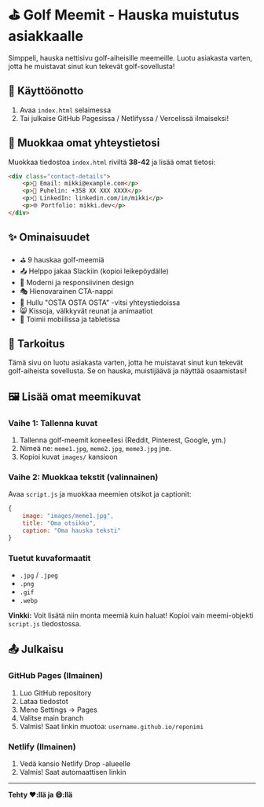 # ⛳ Golf Meemit - Hauska muistutus asiakkaalle

Simppeli, hauska nettisivu golf-aiheisille meemeille. Luotu asiakasta varten, jotta he muistavat sinut kun tekevät golf-sovellusta!

## 🚀 Käyttöönotto

1. Avaa `index.html` selaimessa
2. Tai julkaise GitHub Pagesissa / Netlifyssa / Vercelissä ilmaiseksi!

## 📝 Muokkaa omat yhteystietosi

Muokkaa tiedostoa `index.html` riviltä **38-42** ja lisää omat tietosi:

```html
<div class="contact-details">
    <p>📧 Email: mikki@example.com</p>
    <p>📱 Puhelin: +358 XX XXX XXXX</p>
    <p>💼 LinkedIn: linkedin.com/in/mikki</p>
    <p>🌐 Portfolio: mikki.dev</p>
</div>
```

## ✨ Ominaisuudet

- ⛳ 9 hauskaa golf-meemiä
- 📤 Helppo jakaa Slackiin (kopioi leikepöydälle)
- 🎨 Moderni ja responsiivinen design
- 🎭 Hienovarainen CTA-nappi
- 🎉 Hullu "OSTA OSTA OSTA" -vitsi yhteystiedoissa
- 😸 Kissoja, välkkyvät reunat ja animaatiot
- 📱 Toimii mobiilissa ja tabletissa

## 🎯 Tarkoitus

Tämä sivu on luotu asiakasta varten, jotta he muistavat sinut kun tekevät golf-aiheista sovellusta. Se on hauska, muistijäävä ja näyttää osaamistasi!

## 🖼️ Lisää omat meemikuvat

### Vaihe 1: Tallenna kuvat
1. Tallenna golf-meemit koneellesi (Reddit, Pinterest, Google, ym.)
2. Nimeä ne: `meme1.jpg`, `meme2.jpg`, `meme3.jpg` jne.
3. Kopioi kuvat `images/` kansioon

### Vaihe 2: Muokkaa tekstit (valinnainen)
Avaa `script.js` ja muokkaa meemien otsikot ja captionit:

```javascript
{
    image: "images/meme1.jpg",
    title: "Oma otsikko",
    caption: "Oma hauska teksti"
}
```

### Tuetut kuvaformaatit
- `.jpg` / `.jpeg`
- `.png`
- `.gif`
- `.webp`

**Vinkki:** Voit lisätä niin monta meemiä kuin haluat! Kopioi vain meemi-objekti `script.js` tiedostossa.

## 📤 Julkaisu

### GitHub Pages (Ilmainen)
1. Luo GitHub repository
2. Lataa tiedostot
3. Mene Settings → Pages
4. Valitse main branch
5. Valmis! Saat linkin muotoa: `username.github.io/reponimi`

### Netlify (Ilmainen)
1. Vedä kansio Netlify Drop -alueelle
2. Valmis! Saat automaattisen linkin

---

**Tehty ❤️:llä ja 😄:llä**

